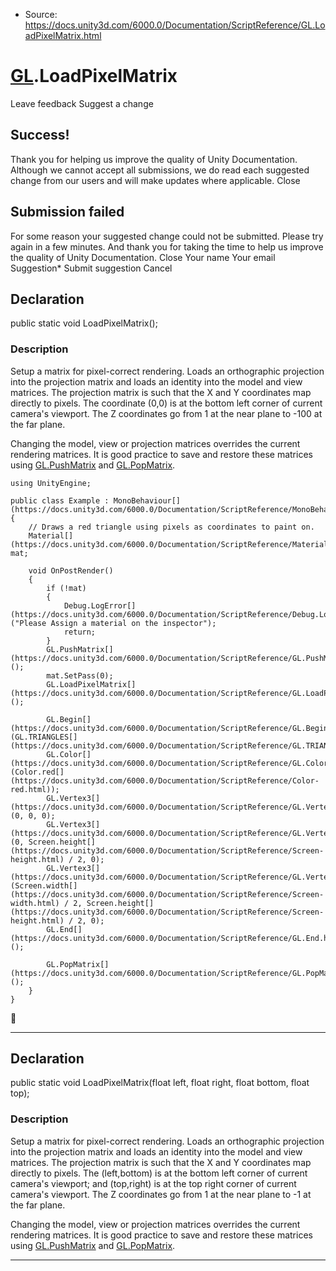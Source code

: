 * Source: https://docs.unity3d.com/6000.0/Documentation/ScriptReference/GL.LoadPixelMatrix.html

#  [GL](https://docs.unity3d.com/6000.0/Documentation/ScriptReference/GL.html).LoadPixelMatrix
Leave feedback
Suggest a change
## Success!
Thank you for helping us improve the quality of Unity Documentation. Although we cannot accept all submissions, we do read each suggested change from our users and will make updates where applicable.
Close
## Submission failed
For some reason your suggested change could not be submitted. Please <a>try again</a> in a few minutes. And thank you for taking the time to help us improve the quality of Unity Documentation.
Close
Your name Your email Suggestion* Submit suggestion
Cancel
## Declaration
public static void LoadPixelMatrix(); 
### Description
Setup a matrix for pixel-correct rendering.
Loads an orthographic projection into the projection matrix and loads an identity into the model and view matrices. The projection matrix is such that the X and Y coordinates map directly to pixels. The coordinate (0,0) is at the bottom left corner of current camera's viewport. The Z coordinates go from 1 at the near plane to -100 at the far plane.  
  
Changing the model, view or projection matrices overrides the current rendering matrices. It is good practice to save and restore these matrices using [GL.PushMatrix](https://docs.unity3d.com/6000.0/Documentation/ScriptReference/GL.PushMatrix.html) and [GL.PopMatrix](https://docs.unity3d.com/6000.0/Documentation/ScriptReference/GL.PopMatrix.html).
```
using UnityEngine;  
  
public class Example : MonoBehaviour[](https://docs.unity3d.com/6000.0/Documentation/ScriptReference/MonoBehaviour.html)
{
    // Draws a red triangle using pixels as coordinates to paint on.
    Material[](https://docs.unity3d.com/6000.0/Documentation/ScriptReference/Material.html) mat;  
  
    void OnPostRender()
    {
        if (!mat)
        {
            Debug.LogError[](https://docs.unity3d.com/6000.0/Documentation/ScriptReference/Debug.LogError.html)("Please Assign a material on the inspector");
            return;
        }
        GL.PushMatrix[](https://docs.unity3d.com/6000.0/Documentation/ScriptReference/GL.PushMatrix.html)();
        mat.SetPass(0);
        GL.LoadPixelMatrix[](https://docs.unity3d.com/6000.0/Documentation/ScriptReference/GL.LoadPixelMatrix.html)();  
  
        GL.Begin[](https://docs.unity3d.com/6000.0/Documentation/ScriptReference/GL.Begin.html)(GL.TRIANGLES[](https://docs.unity3d.com/6000.0/Documentation/ScriptReference/GL.TRIANGLES.html));
        GL.Color[](https://docs.unity3d.com/6000.0/Documentation/ScriptReference/GL.Color.html)(Color.red[](https://docs.unity3d.com/6000.0/Documentation/ScriptReference/Color-red.html));
        GL.Vertex3[](https://docs.unity3d.com/6000.0/Documentation/ScriptReference/GL.Vertex3.html)(0, 0, 0);
        GL.Vertex3[](https://docs.unity3d.com/6000.0/Documentation/ScriptReference/GL.Vertex3.html)(0, Screen.height[](https://docs.unity3d.com/6000.0/Documentation/ScriptReference/Screen-height.html) / 2, 0);
        GL.Vertex3[](https://docs.unity3d.com/6000.0/Documentation/ScriptReference/GL.Vertex3.html)(Screen.width[](https://docs.unity3d.com/6000.0/Documentation/ScriptReference/Screen-width.html) / 2, Screen.height[](https://docs.unity3d.com/6000.0/Documentation/ScriptReference/Screen-height.html) / 2, 0);
        GL.End[](https://docs.unity3d.com/6000.0/Documentation/ScriptReference/GL.End.html)();  
  
        GL.PopMatrix[](https://docs.unity3d.com/6000.0/Documentation/ScriptReference/GL.PopMatrix.html)();
    }
}

```

* * *
## Declaration
public static void LoadPixelMatrix(float left, float right, float bottom, float top); 
### Description
Setup a matrix for pixel-correct rendering.
Loads an orthographic projection into the projection matrix and loads an identity into the model and view matrices. The projection matrix is such that the X and Y coordinates map directly to pixels. The (left,bottom) is at the bottom left corner of current camera's viewport; and (top,right) is at the top right corner of current camera's viewport. The Z coordinates go from 1 at the near plane to -1 at the far plane.  
  
Changing the model, view or projection matrices overrides the current rendering matrices. It is good practice to save and restore these matrices using [GL.PushMatrix](https://docs.unity3d.com/6000.0/Documentation/ScriptReference/GL.PushMatrix.html) and [GL.PopMatrix](https://docs.unity3d.com/6000.0/Documentation/ScriptReference/GL.PopMatrix.html).  
  

* * *
